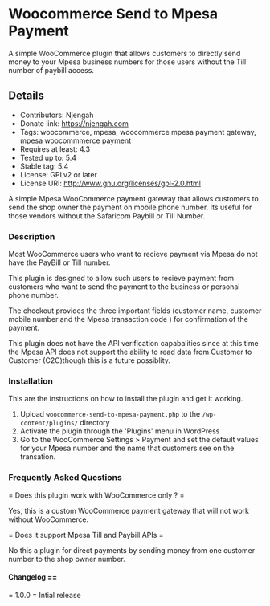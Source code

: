 # Woocommerce Send to Mpesa Payment
A simple WooCommerce plugin that allows customers to directly send money to your Mpesa business numbers for those users without the Till number of paybill access. 


## Details

* Contributors: Njengah
* Donate link: https://njengah.com
* Tags: woocommerce, mpesa, woocommerce mpesa payment gateway, mpesa woocommmerce payment 
* Requires at least: 4.3
* Tested up to: 5.4
* Stable tag: 5.4
* License: GPLv2 or later
* License URI: http://www.gnu.org/licenses/gpl-2.0.html

A simple Mpesa WooCommerce payment gateway that allows customers to send the shop owner the payment on mobile phone number. Its useful for those vendors without the Safaricom Paybill or Till Number.

### Description 

Most WooCommerce users who want to recieve payment via Mpesa do not have the PayBill or Till number. 

This plugin is designed to allow such users to recieve  payment from customers who want to send the payment to the business or personal phone number. 

The checkout provides the three important fields (customer name, customer mobile number 
and the Mpesa transaction code ) for confirmation of the payment.

This plugin does not have the API verification capabalities since at this time the Mpesa API does not support the ability to read data from Customer to Customer (C2C)though this is a future possiblity. 

### Installation 

This are the instructions on how to install the plugin and get it working.

1. Upload `woocommerce-send-to-mpesa-payment.php` to the `/wp-content/plugins/` directory
2. Activate the plugin through the 'Plugins' menu in WordPress
3. Go to the WooCommerce Settings > Payment and set the default values for your Mpesa number and the name that customers see on the transation. 

### Frequently Asked Questions

= Does this plugin work with WooCommerce only ?  =

 Yes, this is a custom WooCommerce payment gateway that will not work without WooCommerce. 

= Does it support Mpesa Till and Paybill APIs =

No this a plugin for direct payments by sending money from one customer number to the shop owner number. 


#### Changelog ==

= 1.0.0 =
Intial release 

